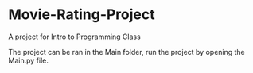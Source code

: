 # Movie-Rating-Project
A project for Intro to Programming Class

The project can be ran in the Main folder, run the project by opening the Main.py file. 
